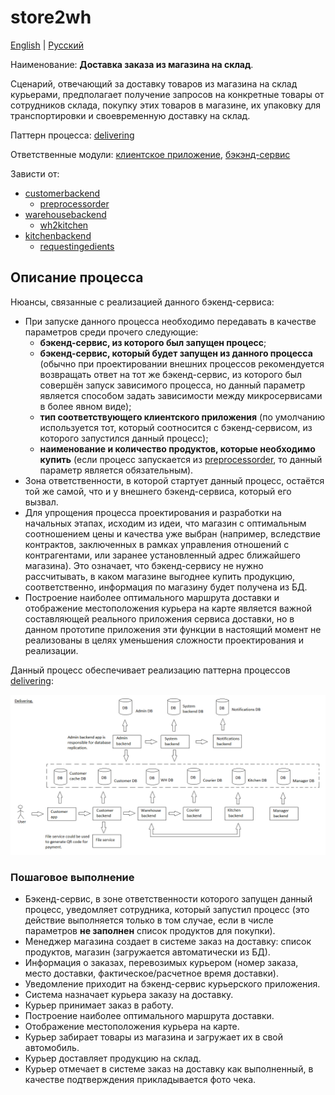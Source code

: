 # store2wh

[English](store2wh.md) | [Русский](store2wh.ru.md)

Наименование: **Доставка заказа из магазина на склад**.

Сценарий, отвечающий за доставку товаров из магазина на склад курьерами, предполагает получение запросов на конкретные товары от сотрудников склада, покупку этих товаров в магазине, их упаковку для транспортировки и своевременную доставку на склад.

Паттерн процесса: [delivering](../../processpatterns/delivering.ru.md)

Ответственные модули: [клиентское приложение](../../frontend/courierclient.md), [бэкэнд-сервис](../../backend/courierbackend.md)

Зависти от: 
- [customerbackend](../../backend/customerbackend.ru.md)
    - [preprocessorder](../customer/preprocessorder.ru.md)
- [warehousebackend](../../backend/warehousebackend.ru.md)
    - [wh2kitchen](../warehouse/wh2kitchen.ru.md)
- [kitchenbackend](../../backend/kitchenbackend.ru.md)
    - [requestingedients](../kitchen/requestingedients.ru.md)

## Описание процесса

Нюансы, связанные с реализацией данного бэкенд-сервиса:
- При запуске данного процесса необходимо передавать в качестве параметров среди прочего следующие: 
    - **бэкенд-сервис, из которого был запущен процесс**;
    - **бэкенд-сервис, который будет запущен из данного процесса** (обычно при проектировании внешних процессов рекомендуется возвращать ответ на тот же бэкенд-сервис, из которого был совершён запуск зависимого процесса, но данный параметр является способом задать зависимости между микросервисами в более явном виде);
    - **тип соответствующего клиентского приложения** (по умолчанию используется тот, который соотносится с бэкенд-сервисом, из которого запустился данный процесс); 
    - **наименование и количество продуктов, которые необходимо купить** (если процесс запускается из [preprocessorder](../customer/preprocessorder.ru.md), то данный параметр является обязательным).
- Зона ответственности, в которой стартует данный процесс, остаётся той же самой, что и у внешнего бэкенд-сервиса, который его вызвал.
- Для упрощения процесса проектирования и разработки на начальных этапах, исходим из идеи, что магазин с оптимальным соотношением цены и качества уже выбран (например, вследствие контрактов, заключенных в рамках управления отношений с контрагентами, или заранее установленный адрес ближайшего магазина). Это означает, что бэкенд-сервису не нужно рассчитывать, в каком магазине выгоднее купить продукцию, соответственно, информация по магазину будет получена из БД. 
- Построение наиболее оптимального маршрута доставки и отображение местоположения курьера на карте является важной составляющей реального приложения сервиса доставки, но в данном прототипе приложения эти функции в настоящий момент не реализованы в целях уменьшения сложности проектирования и реализации.

Данный процесс обеспечивает реализацию паттерна процессов [delivering](../../processpatterns/delivering.ru.md):

![delivering_overall](../../img/delivering_overall.png)

### Пошаговое выполнение

- Бэкенд-сервис, в зоне ответственности которого запущен данный процесс, уведомляет сотрудника, который запустил процесс (это действие выполняется только в том случае, если в числе параметров **не заполнен** список продуктов для покупки).
- Менеджер магазина создает в системе заказ на доставку: список продуктов, магазин (загружается автоматически из БД).
- Информация о заказах, перевозимых курьером (номер заказа, место доставки, фактическое/расчетное время доставки).
- Уведомление приходит на бэкенд-сервис курьерского приложения.
- Система назначает курьера заказу на доставку.
- Курьер принимает заказ в работу.
- Построение наиболее оптимального маршрута доставки.
- Отображение местоположения курьера на карте.
- Курьер забирает товары из магазина и загружает их в свой автомобиль.
- Курьер доставляет продукцию на склад.
- Курьер отмечает в системе заказ на доставку как выполненный, в качестве подтверждения прикладывается фото чека.
